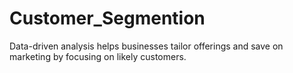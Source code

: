 # Customer_Segmention
Data-driven analysis helps businesses tailor offerings and save on marketing by focusing on likely customers.
